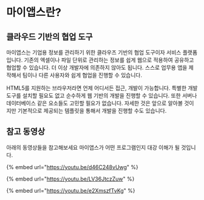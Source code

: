 # 마이앱스란?

## 클라우드 기반의 협업 도구

마이앱스는 기업용 정보를 관리하기 위한 클라우즈 기반의 협업 도구이자 서비스 플랫폼입니다. 기존의 엑셀이나 파일 단위로 관리하는 정보를 쉽게 웹으로 적용하여 공유하고 협업할 수 있습니다. 더 이상 개발자에 의존하지 않아도 됩니다. 스스로 업무용 앱을 제작해서 팀이나 다른 사용자와 쉽게 협업을 진행할 수 있습니다.

HTML5를 지원하는 브라우저라면 언제 어디서든 접근, 개발이 가능합니다. 특별한 개발도구를 설치할 필요도 없고 순수하게 웹 기반의 개발을 진행할 수 있습니다. 또한 서버나 데이터베이스 같은 요소들도 고민할 필요가 없습니다. 자세한 것은 앞으로 알아볼 것이지만 기본적으로 제공되는 템플릿을 통해서 개발을 진행할 수도 있습니다.

## 참고 동영상

아래의 동영상들을 참고해보세요 마이앱스가 어떤 프로그램인지 대강 이해가 될 것입니다.

{% embed url="https://youtu.be/d46C248vUwg" %}

{% embed url="https://youtu.be/LV36JtczZuw" %}

{% embed url="https://youtu.be/e2XmszfTvKg" %}

